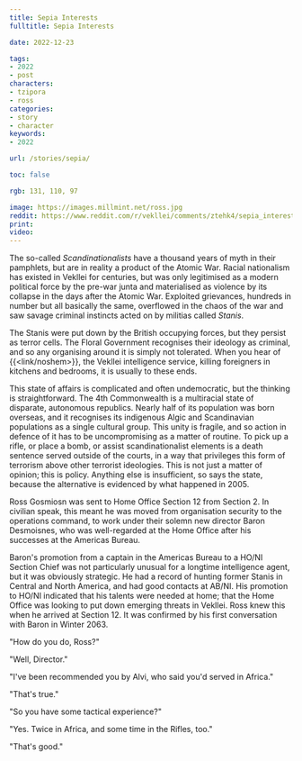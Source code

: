 ```yaml
---
title: Sepia Interests
fulltitle: Sepia Interests

date: 2022-12-23

tags:
- 2022
- post
characters:
- tzipora
- ross
categories:
- story
- character
keywords:
- 2022

url: /stories/sepia/

toc: false

rgb: 131, 110, 97

image: https://images.millmint.net/ross.jpg
reddit: https://www.reddit.com/r/vekllei/comments/ztehk4/sepia_interests/
print:
video:
---
```

The so-called *Scandinationalists* have a thousand years of myth in their pamphlets, but are in reality a product of the Atomic War. Racial nationalism has existed in Vekllei for centuries, but was only legitimised as a modern political force by the pre-war junta and materialised as violence by its collapse in the days after the Atomic War. Exploited grievances, hundreds in number but all basically the same, overflowed in the chaos of the war and saw savage criminal instincts acted on by militias called *Stanis*.

The Stanis were put down by the British occupying forces, but they persist as terror cells. The Floral Government recognises their ideology as criminal, and so any organising around it is simply not tolerated. When you hear of {{<link/noshem>}}, the Vekllei intelligence service, killing foreigners in kitchens and bedrooms, it is usually to these ends.

This state of affairs is complicated and often undemocratic, but the thinking is straightforward. The 4th Commonwealth is a multiracial state of disparate, autonomous republics. Nearly half of its population was born overseas, and it recognises its indigenous Algic and Scandinavian populations as a single cultural group. This unity is fragile, and so action in defence of it has to be uncompromising as a matter of routine. To pick up a rifle, or place a bomb, or assist scandinationalist elements is a death sentence served outside of the courts, in a way that privileges this form of terrorism above other terrorist ideologies. This is not just a matter of opinion; this is policy. Anything else is insufficient, so says the state, because the alternative is evidenced by what happened in 2005.

Ross Gosmiosn was sent to Home Office Section 12 from Section 2. In civilian speak, this meant he was moved from organisation security to the operations command, to work under their solemn new director Baron Desmoisnes, who was well-regarded at the Home Office after his successes at the Americas Bureau.

Baron's promotion from a captain in the Americas Bureau to a HO/NI Section Chief was not particularly unusual for a longtime intelligence agent, but it was obviously strategic. He had a record of hunting former Stanis in Central and North America, and had good contacts at AB/NI. His promotion to HO/NI indicated that his talents were needed at home; that the Home Office was looking to put down emerging threats in Vekllei. Ross knew this when he arrived at Section 12. It was confirmed by his first conversation with Baron in Winter 2063.

"How do you do, Ross?"

"Well, Director."

"I've been recommended you by Alvi, who said you'd served in Africa."

"That's true."

"So you have some tactical experience?"

"Yes. Twice in Africa, and some time in the Rifles, too."

"That's good."



